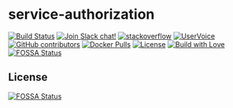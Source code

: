 # service-authorization

[![Build Status](https://travis-ci.org/reportportal/service-authorization.svg?branch=master)](https://travis-ci.org/reportportal/service-authorization)
[![Join Slack chat!](https://reportportal-slack-auto.herokuapp.com/badge.svg)](https://reportportal-slack-auto.herokuapp.com)
[![stackoverflow](https://img.shields.io/badge/reportportal-stackoverflow-orange.svg?style=flat)](http://stackoverflow.com/questions/tagged/reportportal)
[![UserVoice](https://img.shields.io/badge/uservoice-vote%20ideas-orange.svg?style=flat)](https://rpp.uservoice.com/forums/247117-report-portal)
[![GitHub contributors](https://img.shields.io/github/contributors/reportportal/service-authorization.svg?maxAge=259200)](https://github.com/reportportal/reportportal)
[![Docker Pulls](https://img.shields.io/docker/pulls/reportportal/service-authorization.svg?maxAge=25920)](https://hub.docker.com/r/reportportal/service-authorization/)
[![License](https://img.shields.io/badge/License-Apache%202.0-blue.svg)](https://opensource.org/licenses/Apache-2.0)
[![Build with Love](https://img.shields.io/badge/build%20with-❤%EF%B8%8F%E2%80%8D-lightgrey.svg)](http://reportportal.io?style=flat)
[![FOSSA Status](https://app.fossa.io/api/projects/git%2Bgithub.com%2Freportportal%2Fservice-authorization.svg?type=shield)](https://app.fossa.io/projects/git%2Bgithub.com%2Freportportal%2Fservice-authorization?ref=badge_shield)


## License
[![FOSSA Status](https://app.fossa.io/api/projects/git%2Bgithub.com%2Freportportal%2Fservice-authorization.svg?type=large)](https://app.fossa.io/projects/git%2Bgithub.com%2Freportportal%2Fservice-authorization?ref=badge_large)